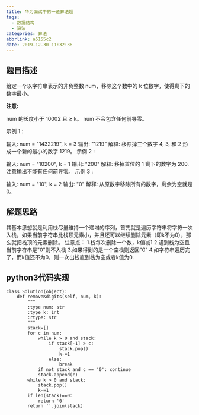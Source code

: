 ```yaml
---
title: 华为面试中的一道算法题
tags:
  - 数据结构
  - 算法
categories: 算法
abbrlink: a5155c2
date: 2019-12-30 11:32:36
---
```

## 题目描述
给定一个以字符串表示的非负整数 num，移除这个数中的 k 位数字，使得剩下的数字最小。

**注意:**

num 的长度小于 10002 且 ≥ k。
num 不会包含任何前导零。
<!-- more -->
示例 1 :

输入: num = "1432219", k = 3
输出: "1219"
解释: 移除掉三个数字 4, 3, 和 2 形成一个新的最小的数字 1219。
示例 2 :

输入: num = "10200", k = 1
输出: "200"
解释: 移掉首位的 1 剩下的数字为 200. 注意输出不能有任何前导零。
示例 3 :

输入: num = "10", k = 2
输出: "0"
解释: 从原数字移除所有的数字，剩余为空就是0。

## 解题思路
其基本思想就是利用栈尽量维持一个递增的序列，首先就是遍历字符串将字符一次入栈，如果当前字符串比栈顶元素小，并且还可以继续删除元素（即k不为0），那么就把栈顶的元素删除。
注意点：
1.栈每次删除一个数，k值减1
2.遇到栈为空且当前字符串是"0"则不入栈
3.如果得到的是一个空栈则返回"0"
4.如字符串遍历完了，而k值还不为0，则一次出栈直到栈为空或者k值为0.

## python3代码实现
```
class Solution(object):
    def removeKdigits(self, num, k):
        """
        :type num: str
        :type k: int
        :rtype: str
        """
        stack=[]
        for c in num:
            while k > 0 and stack:
                if stack[-1] > c:
                    stack.pop()
                    k-=1
                else:
                    break
            if not stack and c == '0': continue
            stack.append(c)
        while k > 0 and stack:
            stack.pop()
            k-=1
        if len(stack)==0:
            return '0'
        return ''.join(stack)
```
